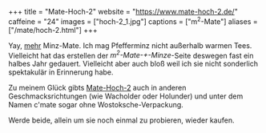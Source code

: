 +++
title = "Mate-Hoch-2"
website = "https://www.mate-hoch-2.de/"
caffeine = "24"
images = ["hoch-2_1.jpg"]
captions = ["m<sup>2</sup>-Mate"]
aliases = ["/mate/hoch-2.html"]
+++

Yay, [mehr](/mate/lux.html) Minz-Mate. Ich mag Pfefferminz nicht außerhalb
warmen Tees. Vielleicht hat das erstellen der _m<sup>2</sup>-Mate-+-Minze_-Seite
deswegen fast ein halbes Jahr gedauert. Vielleicht aber auch bloß weil ich sie
nicht sonderlich spektakulär in Erinnerung habe.

Zu meinem Glück gibts [Mate-Hoch-2](https://www.mate-hoch-2.de/) auch in anderen
Geschmacksrichtungen (wie Wacholder oder Holunder) und unter dem Namen c'mate
sogar ohne Wostoksche-Verpackung.

Werde beide, allein um sie noch einmal zu probieren, wieder kaufen.
